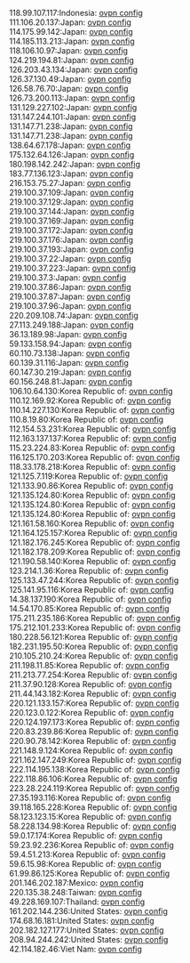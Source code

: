 118.99.107.117:Indonesia: [ovpn config](vpn/118_99_107_117.ovpn)  
111.106.20.137:Japan: [ovpn config](vpn/111_106_20_137.ovpn)  
114.175.99.142:Japan: [ovpn config](vpn/114_175_99_142.ovpn)  
114.185.113.213:Japan: [ovpn config](vpn/114_185_113_213.ovpn)  
118.106.10.97:Japan: [ovpn config](vpn/118_106_10_97.ovpn)  
124.219.194.81:Japan: [ovpn config](vpn/124_219_194_81.ovpn)  
126.203.43.134:Japan: [ovpn config](vpn/126_203_43_134.ovpn)  
126.37.130.49:Japan: [ovpn config](vpn/126_37_130_49.ovpn)  
126.58.76.70:Japan: [ovpn config](vpn/126_58_76_70.ovpn)  
126.73.200.113:Japan: [ovpn config](vpn/126_73_200_113.ovpn)  
131.129.227.102:Japan: [ovpn config](vpn/131_129_227_102.ovpn)  
131.147.244.101:Japan: [ovpn config](vpn/131_147_244_101.ovpn)  
131.147.71.238:Japan: [ovpn config](vpn/131_147_71_238.ovpn)  
131.147.71.238:Japan: [ovpn config](vpn/131_147_71_238.ovpn)  
138.64.67.178:Japan: [ovpn config](vpn/138_64_67_178.ovpn)  
175.132.64.126:Japan: [ovpn config](vpn/175_132_64_126.ovpn)  
180.198.142.242:Japan: [ovpn config](vpn/180_198_142_242.ovpn)  
183.77.136.123:Japan: [ovpn config](vpn/183_77_136_123.ovpn)  
216.153.75.27:Japan: [ovpn config](vpn/216_153_75_27.ovpn)  
219.100.37.109:Japan: [ovpn config](vpn/219_100_37_109.ovpn)  
219.100.37.129:Japan: [ovpn config](vpn/219_100_37_129.ovpn)  
219.100.37.144:Japan: [ovpn config](vpn/219_100_37_144.ovpn)  
219.100.37.169:Japan: [ovpn config](vpn/219_100_37_169.ovpn)  
219.100.37.172:Japan: [ovpn config](vpn/219_100_37_172.ovpn)  
219.100.37.176:Japan: [ovpn config](vpn/219_100_37_176.ovpn)  
219.100.37.193:Japan: [ovpn config](vpn/219_100_37_193.ovpn)  
219.100.37.22:Japan: [ovpn config](vpn/219_100_37_22.ovpn)  
219.100.37.223:Japan: [ovpn config](vpn/219_100_37_223.ovpn)  
219.100.37.3:Japan: [ovpn config](vpn/219_100_37_3.ovpn)  
219.100.37.86:Japan: [ovpn config](vpn/219_100_37_86.ovpn)  
219.100.37.87:Japan: [ovpn config](vpn/219_100_37_87.ovpn)  
219.100.37.96:Japan: [ovpn config](vpn/219_100_37_96.ovpn)  
220.209.108.74:Japan: [ovpn config](vpn/220_209_108_74.ovpn)  
27.113.249.188:Japan: [ovpn config](vpn/27_113_249_188.ovpn)  
36.13.189.98:Japan: [ovpn config](vpn/36_13_189_98.ovpn)  
59.133.158.94:Japan: [ovpn config](vpn/59_133_158_94.ovpn)  
60.110.73.138:Japan: [ovpn config](vpn/60_110_73_138.ovpn)  
60.139.31.116:Japan: [ovpn config](vpn/60_139_31_116.ovpn)  
60.147.30.219:Japan: [ovpn config](vpn/60_147_30_219.ovpn)  
60.156.248.81:Japan: [ovpn config](vpn/60_156_248_81.ovpn)  
106.10.64.130:Korea Republic of: [ovpn config](vpn/106_10_64_130.ovpn)  
110.12.169.92:Korea Republic of: [ovpn config](vpn/110_12_169_92.ovpn)  
110.14.227.130:Korea Republic of: [ovpn config](vpn/110_14_227_130.ovpn)  
110.8.19.80:Korea Republic of: [ovpn config](vpn/110_8_19_80.ovpn)  
112.154.53.231:Korea Republic of: [ovpn config](vpn/112_154_53_231.ovpn)  
112.163.137.137:Korea Republic of: [ovpn config](vpn/112_163_137_137.ovpn)  
115.23.224.83:Korea Republic of: [ovpn config](vpn/115_23_224_83.ovpn)  
116.125.170.203:Korea Republic of: [ovpn config](vpn/116_125_170_203.ovpn)  
118.33.178.218:Korea Republic of: [ovpn config](vpn/118_33_178_218.ovpn)  
121.125.7.119:Korea Republic of: [ovpn config](vpn/121_125_7_119.ovpn)  
121.133.90.86:Korea Republic of: [ovpn config](vpn/121_133_90_86.ovpn)  
121.135.124.80:Korea Republic of: [ovpn config](vpn/121_135_124_80.ovpn)  
121.135.124.80:Korea Republic of: [ovpn config](vpn/121_135_124_80.ovpn)  
121.135.124.80:Korea Republic of: [ovpn config](vpn/121_135_124_80.ovpn)  
121.161.58.160:Korea Republic of: [ovpn config](vpn/121_161_58_160.ovpn)  
121.164.125.157:Korea Republic of: [ovpn config](vpn/121_164_125_157.ovpn)  
121.182.176.245:Korea Republic of: [ovpn config](vpn/121_182_176_245.ovpn)  
121.182.178.209:Korea Republic of: [ovpn config](vpn/121_182_178_209.ovpn)  
121.190.58.140:Korea Republic of: [ovpn config](vpn/121_190_58_140.ovpn)  
123.214.1.36:Korea Republic of: [ovpn config](vpn/123_214_1_36.ovpn)  
125.133.47.244:Korea Republic of: [ovpn config](vpn/125_133_47_244.ovpn)  
125.141.95.116:Korea Republic of: [ovpn config](vpn/125_141_95_116.ovpn)  
14.38.137.190:Korea Republic of: [ovpn config](vpn/14_38_137_190.ovpn)  
14.54.170.85:Korea Republic of: [ovpn config](vpn/14_54_170_85.ovpn)  
175.211.235.186:Korea Republic of: [ovpn config](vpn/175_211_235_186.ovpn)  
175.212.101.233:Korea Republic of: [ovpn config](vpn/175_212_101_233.ovpn)  
180.228.56.121:Korea Republic of: [ovpn config](vpn/180_228_56_121.ovpn)  
182.231.195.50:Korea Republic of: [ovpn config](vpn/182_231_195_50.ovpn)  
210.105.210.24:Korea Republic of: [ovpn config](vpn/210_105_210_24.ovpn)  
211.198.11.85:Korea Republic of: [ovpn config](vpn/211_198_11_85.ovpn)  
211.213.77.254:Korea Republic of: [ovpn config](vpn/211_213_77_254.ovpn)  
211.37.90.128:Korea Republic of: [ovpn config](vpn/211_37_90_128.ovpn)  
211.44.143.182:Korea Republic of: [ovpn config](vpn/211_44_143_182.ovpn)  
220.121.133.157:Korea Republic of: [ovpn config](vpn/220_121_133_157.ovpn)  
220.123.0.122:Korea Republic of: [ovpn config](vpn/220_123_0_122.ovpn)  
220.124.197.173:Korea Republic of: [ovpn config](vpn/220_124_197_173.ovpn)  
220.83.239.86:Korea Republic of: [ovpn config](vpn/220_83_239_86.ovpn)  
220.90.78.142:Korea Republic of: [ovpn config](vpn/220_90_78_142.ovpn)  
221.148.9.124:Korea Republic of: [ovpn config](vpn/221_148_9_124.ovpn)  
221.162.147.249:Korea Republic of: [ovpn config](vpn/221_162_147_249.ovpn)  
222.114.195.138:Korea Republic of: [ovpn config](vpn/222_114_195_138.ovpn)  
222.118.86.106:Korea Republic of: [ovpn config](vpn/222_118_86_106.ovpn)  
223.28.224.119:Korea Republic of: [ovpn config](vpn/223_28_224_119.ovpn)  
27.35.193.116:Korea Republic of: [ovpn config](vpn/27_35_193_116.ovpn)  
39.118.165.228:Korea Republic of: [ovpn config](vpn/39_118_165_228.ovpn)  
58.123.123.15:Korea Republic of: [ovpn config](vpn/58_123_123_15.ovpn)  
58.228.134.98:Korea Republic of: [ovpn config](vpn/58_228_134_98.ovpn)  
59.0.17.174:Korea Republic of: [ovpn config](vpn/59_0_17_174.ovpn)  
59.23.92.236:Korea Republic of: [ovpn config](vpn/59_23_92_236.ovpn)  
59.4.51.213:Korea Republic of: [ovpn config](vpn/59_4_51_213.ovpn)  
59.6.15.98:Korea Republic of: [ovpn config](vpn/59_6_15_98.ovpn)  
61.99.86.125:Korea Republic of: [ovpn config](vpn/61_99_86_125.ovpn)  
201.146.202.187:Mexico: [ovpn config](vpn/201_146_202_187.ovpn)  
220.135.38.248:Taiwan: [ovpn config](vpn/220_135_38_248.ovpn)  
49.228.169.107:Thailand: [ovpn config](vpn/49_228_169_107.ovpn)  
161.202.144.236:United States: [ovpn config](vpn/161_202_144_236.ovpn)  
174.68.16.181:United States: [ovpn config](vpn/174_68_16_181.ovpn)  
202.182.127.177:United States: [ovpn config](vpn/202_182_127_177.ovpn)  
208.94.244.242:United States: [ovpn config](vpn/208_94_244_242.ovpn)  
42.114.182.46:Viet Nam: [ovpn config](vpn/42_114_182_46.ovpn)  
